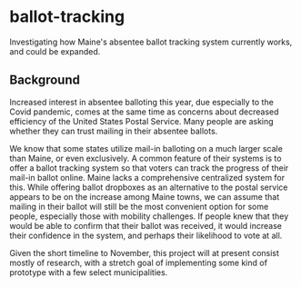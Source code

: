 # ballot-tracking
Investigating how Maine's absentee ballot tracking system currently works, and could be expanded.

## Background

Increased interest in absentee balloting this year, due especially to the Covid pandemic, comes at the same time as concerns about decreased efficiency of the United States Postal Service. Many people are asking whether they can trust mailing in their absentee ballots.

We know that some states utilize mail-in balloting on a much larger scale than Maine, or even exclusively. A common feature of their systems is to offer a ballot tracking system so that voters can track the progress of their mail-in ballot online. Maine lacks a comprehensive centralized system for this. While offering ballot dropboxes as an alternative to the postal service appears to be on the increase among Maine towns, we can assume that mailing in their ballot will still be the most convenient option for some people, especially those with mobility challenges. If people knew that they would be able to confirm that their ballot was received, it would increase their confidence in the system, and perhaps their likelihood to vote at all.

Given the short timeline to November, this project will at present consist mostly of research, with a stretch goal of implementing some kind of prototype with a few select municipalities.
